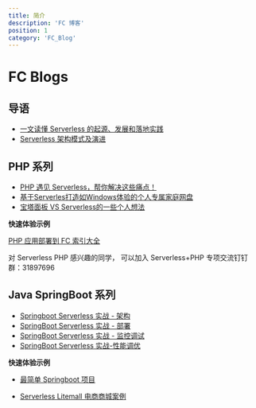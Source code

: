 ```yaml
---
title: 简介
description: 'FC 博客'
position: 1
category: 'FC_Blog'
---
```


# FC Blogs

## 导语
- [一文读懂 Serverless 的起源、发展和落地实践](./一文读懂Serverless的起源、发展和落地实践.md)
- [Serverless 架构模式及演进](./Serverless架构模式及演进.md)

## PHP 系列
- [PHP 遇见 Serverless，帮你解决这些痛点！](./php/PHP遇见Serverless.md)
- [基于Serverles打造如Windows体验的个人专属家庭网盘](./php/Serverless_Nas.md)
- [宝塔面板 VS Serverless的一些个人想法](./php/宝塔面板-VS-Serverless.md)

**快速体验示例**

[PHP 应用部署到 FC 索引大全](https://gitee.com/devsapp/start-web-framework/tree/master/web-framework/php)


对 Serverless PHP 感兴趣的同学， 可以加入 Serverless+PHP 专项交流钉钉群：31897696

## Java SpringBoot 系列
- [Springboot Serverless 实战 - 架构](./java/Springboot-Serverless实战-架构.md)
- [SpringBoot Serverless 实战 - 部署](./java/Springboot-Serverless实战-部署.md)
- [SpringBoot Serverless 实战 - 监控调试](./java/Springboot-Serverless实战-监控调试.md)
- [SpringBoot Serverless 实战-性能调优](./java/Springboot-Serverless实战-性能调优.md)

**快速体验示例**

- [最简单 Springboot 项目](https://gitee.com/devsapp/start-web-framework/tree/master/web-framework/java/springboot)

- [Serverless Litemall 电商商城案例](https://gitee.com/devsapp/start-litemall/tree/main/src)